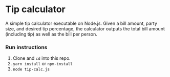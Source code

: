 # Tip calculator

A simple tip calculator executable on Node.js. Given a bill amount, party size, and desired tip percentage, the calculator outputs the total bill amount (including tip) as well as the bill per person. 

### Run instructions 

1. Clone and `cd` into this repo. 
2. `yarn install` or `npm-install`
3. `node tip-calc.js`
